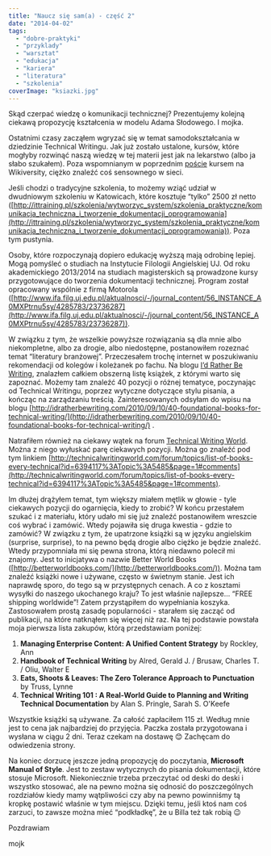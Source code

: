 ```yaml
---
title: "Naucz się sam(a) - część 2"
date: "2014-04-02"
tags:
  - "dobre-praktyki"
  - "przyklady"
  - "warsztat"
  - "edukacja"
  - "kariera"
  - "literatura"
  - "szkolenia"
coverImage: "ksiazki.jpg"
---
```


Skąd czerpać wiedzę o komunikacji technicznej? Prezentujemy kolejną ciekawą
propozycję kształcenia w modelu Adama Słodowego. I mojka.

Ostatnimi czasy zacząłem wgryzać się w temat samodokształcania w dziedzinie
Technical Writingu. Jak już zostało ustalone, kursów, które mogłyby rozwinąć
naszą wiedzę w tej materii jest jak na lekarstwo (albo ja słabo szukałem). Poza
wspomnianym w poprzednim [poście](http://techwriter.pl/naucz-sie-sama/) kursem
na Wikiversity, ciężko znaleźć coś sensownego w sieci.

Jeśli chodzi o tradycyjne szkolenia, to możemy wziąć udział w dwudniowym
szkoleniu w Katowicach, które kosztuje “tylko” 2500 zł netto
([http://ittraining.pl/szkolenia/wytworzyc_system/szkolenia_praktyczne/komunikacja_techniczna_i_tworzenie_dokumentacji_oprogramowania](http://ittraining.pl/szkolenia/wytworzyc_system/szkolenia_praktyczne/komunikacja_techniczna_i_tworzenie_dokumentacji_oprogramowania)).
Poza tym pustynia.

Osoby, które rozpoczynają dopiero edukację wyższą mają odrobinę lepiej. Mogą
pomyśleć o studiach na Instytucie Filologii Angielskiej UJ. Od roku
akademickiego 2013/2014 na studiach magisterskich są prowadzone kursy
przygotowujące do tworzenia dokumentacji technicznej. Program został opracowany
wspólnie z firmą Motorola
([http://www.ifa.filg.uj.edu.pl/aktualnosci/-/journal_content/56_INSTANCE_A0MXPtrnu5sy/4285783/23736287](http://www.ifa.filg.uj.edu.pl/aktualnosci/-/journal_content/56_INSTANCE_A0MXPtrnu5sy/4285783/23736287)).

W związku z tym, że wszelkie powyższe rozwiązania są dla mnie albo niekompletne,
albo za drogie, albo niedostępne, postanowiłem rozeznać temat “literatury
branżowej”. Przeczesałem trochę internet w poszukiwaniu rekomendacji od kolegów
i koleżanek po fachu. Na blogu
[I’d Rather Be Writing](http://idratherbewriting.com/), znalazłem całkiem
obszerną listę książek, z którymi warto się zapoznać. Możemy tam znaleźć 40
pozycji o różnej tematyce, poczynając od Technical Writingu, poprzez wytyczne
dotyczące stylu pisania, a kończąc na zarządzaniu treścią. Zainteresowanych
odsyłam do wpisu na blogu
[http://idratherbewriting.com/2010/09/10/40-foundational-books-for-technical-writing/](http://idratherbewriting.com/2010/09/10/40-foundational-books-for-technical-writing/)
.

Natrafiłem również na ciekawy wątek na forum
[Technical Writing World](http://www.technicalwritingworld.com/). Można z niego
wyłuskać parę ciekawych pozycji. Można go znaleźć pod tym linkiem
[http://technicalwritingworld.com/forum/topics/list-of-books-every-technical?id=6394117%3ATopic%3A5485&page=1#comments](http://technicalwritingworld.com/forum/topics/list-of-books-every-technical?id=6394117%3ATopic%3A5485&page=1#comments).

Im dłużej drążyłem temat, tym większy miałem mętlik w głowie - tyle ciekawych
pozycji do ogarnięcia, kiedy to zrobić? W końcu przestałem szukać i z materiału,
który udało mi się już znaleźć postanowiłem wreszcie coś wybrać i zamówić. Wtedy
pojawiła się druga kwestia - gdzie to zamówić? W związku z tym, że upatrzone
książki są w języku angielskim (surprise, surprise), to na pewno będą drogie
albo ciężko je będzie znaleźć. Wtedy przypomniała mi się pewna strona, którą
niedawno polecił mi znajomy. Jest to inicjatywa o nazwie Better World Books
([http://betterworldbooks.com/](http://betterworldbooks.com/)). Można tam
znaleźć książki nowe i używane, często w świetnym stanie. Jest ich naprawdę
sporo, do tego są w przystępnych cenach. A co z kosztami wysyłki do naszego
ukochanego kraju? To jest właśnie najlepsze… “FREE shipping worldwide”! Zatem
przystąpiłem do wypełniania koszyka. Zastosowałem prostą zasadę popularności -
starałem się zacząć od publikacji, na które natknąłem się więcej niż raz. Na tej
podstawie powstała moja pierwsza lista zakupów, którą przedstawiam poniżej:

1. **Managing Enterprise Content: A Unified Content Strategy** by Rockley, Ann
2. **Handbook of Technical Writing** by Alred, Gerald J. / Brusaw, Charles T. /
   Oliu, Walter E
3. **Eats, Shoots & Leaves: The Zero Tolerance Approach to Punctuation** by
   Truss, Lynne
4. **Technical Writing 101 : A Real-World Guide to Planning and Writing
   Technical Documentation** by Alan S. Pringle, Sarah S. O'Keefe

Wszystkie książki są używane. Za całość zapłaciłem 115 zł. Według mnie jest to
cena jak najbardziej do przyjęcia. Paczka została przygotowana i wysłana w ciągu
2 dni. Teraz czekam na dostawę 😊 Zachęcam do odwiedzenia strony.

Na koniec dorzucę jeszcze jedną propozycję do poczytania, **Microsoft Manual of
Style**. Jest to zestaw wytycznych do pisania dokumentacji, które stosuje
Microsoft. Niekoniecznie trzeba przeczytać od deski do deski i wszystko
stosować, ale na pewno można się odnosić do poszczególnych rozdziałów kiedy mamy
wątpliwości czy aby na pewno powinniśmy tą kropkę postawić właśnie w tym
miejscu. Dzięki temu, jeśli ktoś nam coś zarzuci, to zawsze można mieć
“podkładkę”, że u Billa też tak robią 😉

Pozdrawiam

mojk
